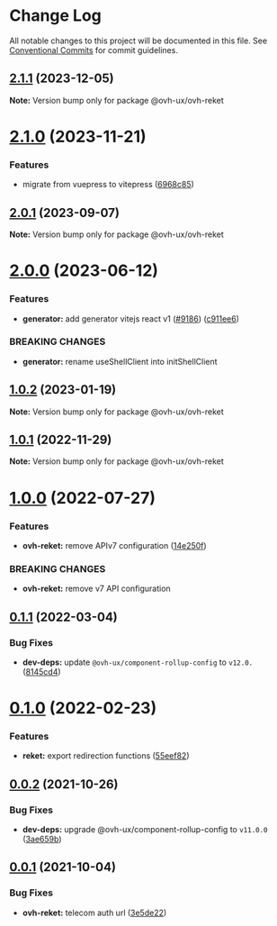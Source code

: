 # Change Log

All notable changes to this project will be documented in this file.
See [Conventional Commits](https://conventionalcommits.org) for commit guidelines.

## [2.1.1](https://github.com/ovh/manager/compare/@ovh-ux/ovh-reket@2.1.0...@ovh-ux/ovh-reket@2.1.1) (2023-12-05)

**Note:** Version bump only for package @ovh-ux/ovh-reket





# [2.1.0](https://github.com/ovh/manager/compare/@ovh-ux/ovh-reket@2.0.1...@ovh-ux/ovh-reket@2.1.0) (2023-11-21)


### Features

* migrate from vuepress to vitepress ([6968c85](https://github.com/ovh/manager/commit/6968c85f00e19c41bc240abb37a50e9dacf9c5e5))





## [2.0.1](https://github.com/ovh/manager/compare/@ovh-ux/ovh-reket@2.0.0...@ovh-ux/ovh-reket@2.0.1) (2023-09-07)

**Note:** Version bump only for package @ovh-ux/ovh-reket





# [2.0.0](https://github.com/ovh/manager/compare/@ovh-ux/ovh-reket@1.0.2...@ovh-ux/ovh-reket@2.0.0) (2023-06-12)


### Features

* **generator:**  add generator vitejs react v1 ([#9186](https://github.com/ovh/manager/issues/9186)) ([c911ee6](https://github.com/ovh/manager/commit/c911ee6168e2803e2022dc0e275f242953ad8255))


### BREAKING CHANGES

* **generator:** rename useShellClient into initShellClient





## [1.0.2](https://github.com/ovh/manager/compare/@ovh-ux/ovh-reket@1.0.1...@ovh-ux/ovh-reket@1.0.2) (2023-01-19)

**Note:** Version bump only for package @ovh-ux/ovh-reket





## [1.0.1](https://github.com/ovh/manager/compare/@ovh-ux/ovh-reket@1.0.0...@ovh-ux/ovh-reket@1.0.1) (2022-11-29)

**Note:** Version bump only for package @ovh-ux/ovh-reket





# [1.0.0](https://github.com/ovh/manager/compare/@ovh-ux/ovh-reket@0.1.1...@ovh-ux/ovh-reket@1.0.0) (2022-07-27)


### Features

* **ovh-reket:** remove APIv7 configuration ([14e250f](https://github.com/ovh/manager/commit/14e250fbe672037842158372b60ccc6276477576))


### BREAKING CHANGES

* **ovh-reket:** remove v7 API configuration



## [0.1.1](https://github.com/ovh/manager/compare/@ovh-ux/ovh-reket@0.1.0...@ovh-ux/ovh-reket@0.1.1) (2022-03-04)


### Bug Fixes

* **dev-deps:** update `@ovh-ux/component-rollup-config` to `v12.0.` ([8145cd4](https://github.com/ovh/manager/commit/8145cd44a34cec071db4b5267182705625951077))



# [0.1.0](https://github.com/ovh/manager/compare/@ovh-ux/ovh-reket@0.0.2...@ovh-ux/ovh-reket@0.1.0) (2022-02-23)


### Features

* **reket:** export redirection functions ([55eef82](https://github.com/ovh/manager/commit/55eef82425d5eed3a67b9e2462d2968fe3b6d711))



## [0.0.2](https://github.com/ovh/manager/compare/@ovh-ux/ovh-reket@0.0.1...@ovh-ux/ovh-reket@0.0.2) (2021-10-26)


### Bug Fixes

* **dev-deps:** upgrade @ovh-ux/component-rollup-config to `v11.0.0` ([3ae659b](https://github.com/ovh/manager/commit/3ae659bea59244fd5660375b9dac52055cc374b0))



## [0.0.1](https://github.com/ovh/manager/compare/@ovh-ux/ovh-reket@0.0.0...@ovh-ux/ovh-reket@0.0.1) (2021-10-04)


### Bug Fixes

* **ovh-reket:** telecom auth url ([3e5de22](https://github.com/ovh/manager/commit/3e5de222ec05d79f28d5391a4fca0d145259ce99))
